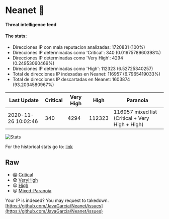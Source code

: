 # Neanet :hocho:
#### Threat intelligence feed
#### The stats:

- Direcciones IP con mala reputacion analizadas: 1720831 (100%)
- Direcciones IP determinadas como 'Critical':  340 (0.0197578960398%)
- Direcciones IP determinadas como 'Very High':  4294 (0.24953060469%)
- Direcciones IP determinadas como 'High':  112323 (6.52725340257)
- Total de direcciones IP indexadas en Neanet:  116957 (6.7965419033%)
- Total de direcciones IP descartadas en Neanet:  1603874 (93.2034580967%)

| Last Update | Critical | Very High | High | Paranoia |
| --- | --- | --- | --- | --- |
| 2020-11-26 10:02:46 | 340 | 4294 | 112323 | 116957 mixed list (Critical + Very High + High)|

![Stats](https://docs.google.com/spreadsheets/d/e/2PACX-1vSnaNMIXVabIpDJjufMlzH7poXnshF3mgd8Is1g9ytUEzVsP5my4Trn8f-xkoLLQ38xpL3HtmUexLo6/pubchart?oid=501124687&format=image)

For the historical stats go to: [link](/stats.csv)
## Raw
- :scream: [Critical](https://raw.githubusercontent.com/JavaGarcia/Neanet/master/blacklists/neanet_critical.txt)
- :fearful: [VeryHigh](https://raw.githubusercontent.com/JavaGarcia/Neanet/master/blacklists/neanet_veryHigh.txtt)
- :frowning: [High](https://raw.githubusercontent.com/JavaGarcia/Neanet/master/blacklists/neanet_high.txt)
- :dizzy_face: [Mixed-Paranoia](https://raw.githubusercontent.com/JavaGarcia/Neanet/master/blacklists/neanet_all.txt)


Your IP is indexed? You may request to takedown. [https://github.com/JavaGarcia/Neanet/issues](https://github.com/JavaGarcia/Neanet/issues)

















































































































































































































































































































































































































































































































































































































































































































































































































































































































































































































































































































































































































































































































































































































































































































































































































































































































































































































































































































































































































































































































































































































































































































































































































































































































